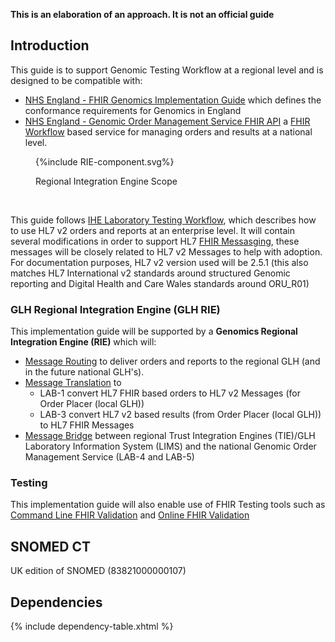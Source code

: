 
**This is an elaboration of an approach. It is not an official guide**

## Introduction

This guide is to support Genomic Testing Workflow at a regional level and is designed to be compatible with:

- [NHS England - FHIR Genomics Implementation Guide](https://simplifier.net/guide/fhir-genomics-implementation-guide/Home/FHIRAssets/Profiles) which defines the conformance requirements for Genomics in England
- [NHS England - Genomic Order Management Service FHIR API](https://digital.nhs.uk/developer/api-catalogue/genomic-order-management-service-fhir) a [FHIR Workflow](https://hl7.org/fhir/R4/workflow.html) based service for managing orders and results at a national level.

<figure>
{%include RIE-component.svg%}
<p id="fX.X.X.X-X" class="figureTitle">Regional Integration Engine Scope</p>
</figure>
<br clear="all">

This guide follows [IHE Laboratory Testing Workflow](https://wiki.ihe.net/index.php/Laboratory_Testing_Workflow), which describes how to use HL7 v2 orders and reports at an enterprise level. It will contain several modifications in order to support HL7 [FHIR Messasging](https://hl7.org/fhir/R4/messaging.html), these messages will be closely related to HL7 v2 Messages to help with adoption.
For documentation purposes, HL7 v2 version used will be 2.5.1 (this also matches HL7 International v2 standards around structured Genomic reporting and Digital Health and Care Wales standards around ORU_R01)

### GLH Regional Integration Engine (GLH RIE)

This implementation guide will be supported by a **Genomics Regional Integration Engine (RIE)** which will:

- [Message Routing](https://www.enterpriseintegrationpatterns.com/patterns/messaging/MessageRouter.html) to deliver orders and reports to the regional GLH (and in the future national GLH's).
- [Message Translation](https://www.enterpriseintegrationpatterns.com/patterns/messaging/MessageTranslator.html) to 
  - LAB-1 convert HL7 FHIR based orders to HL7 v2 Messages (for Order Placer (local GLH))
  - LAB-3 convert HL7 v2 based results (from Order Placer (local GLH)) to HL7 FHIR Messages
- [Message Bridge](https://www.enterpriseintegrationpatterns.com/patterns/messaging/MessagingBridge.html) between regional Trust Integration Engines (TIE)/GLH Laboratory Information System (LIMS) and the national Genomic Order Management Service (LAB-4 and LAB-5)

### Testing 

This implementation guide will also enable use of FHIR Testing tools such as [Command Line FHIR Validation](https://confluence.hl7.org/display/FHIR/Using+the+FHIR+Validator) and [Online FHIR Validation](https://validator.fhir.org/)


## SNOMED CT

UK edition of SNOMED (83821000000107)

## Dependencies

{% include dependency-table.xhtml %}


